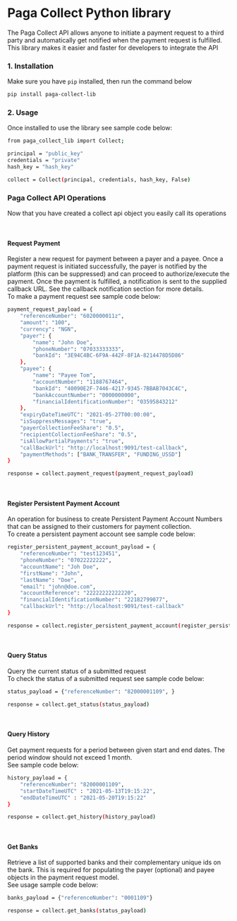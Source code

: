 # Paga Collect Python library
The Paga Collect API allows anyone to initiate a payment request to a third party and automatically get notified when the payment request is fulfilled. This library makes it easier and faster for developers to integrate the API

### 1. Installation
Make sure you have `pip` installed, then run the command below
```sh
pip install paga-collect-lib
```


### 2. Usage
Once installed to use the library see sample code below:
```sh
from paga_collect_lib import Collect;

principal = "public_key"
credentials = "private"
hash_key = "hash_key"

collect = Collect(principal, credentials, hash_key, False)
```


### Paga Collect API Operations
Now that you have created a collect api object you easily call its operations

<br>

#### Request Payment
Register a new request for payment between a payer and a payee. Once a payment request is initiated successfully, the payer is notified by the platform (this can be suppressed) and can proceed to authorize/execute the payment. Once the payment is fulfilled, a notification is sent to the supplied callback URL. See the callback notification section for more details.
<br>
To make a payment request see sample code below:
```sh
payment_request_payload = {
    "referenceNumber": "6020000011z",
    "amount": "100",
    "currency": "NGN",
    "payer": {
        "name": "John Doe",
        "phoneNumber": "07033333333",
        "bankId": "3E94C4BC-6F9A-442F-8F1A-8214478D5D86"
    },
    "payee": {
        "name": "Payee Tom",
        "accountNumber": "1188767464",
        "bankId": "40090E2F-7446-4217-9345-7BBAB7043C4C",
        "bankAccountNumber": "0000000000",
        "financialIdentificationNumber": "03595843212"
    },
    "expiryDateTimeUTC": "2021-05-27T00:00:00",
    "isSuppressMessages": "true",
    "payerCollectionFeeShare": "0.5",
    "recipientCollectionFeeShare": "0.5",
    "isAllowPartialPayments": "true",
    "callBackUrl": "http://localhost:9091/test-callback",
    "paymentMethods": ["BANK_TRANSFER", "FUNDING_USSD"]
}

response = collect.payment_request(payment_request_payload)
```

<br>

#### Register Persistent Payment Account

An operation for business to create Persistent Payment Account Numbers that can be assigned to their customers for payment collection.
<br>
To create a persistent payment account see sample code below:
```sh
register_persistent_payment_account_payload = {
    "referenceNumber": "test123451",
    "phoneNumber": "07022222222",
    "accountName": "Joh Doe",
    "firstName": "John",
    "lastName": "Doe",
    "email": "john@doe.com",
    "accountReference": "22222222222220",
    "financialIdentificationNumber": "22182799077",
    "callbackUrl": "http://localhost:9091/test-callback"
}

response = collect.register_persistent_payment_account(register_persistent_payment_account_payload)
```

<br>

#### Query Status
Query the current status of a submitted request
<br>
To check the status of a submitted request see sample code below:
```sh
status_payload = {"referenceNumber": "82000001109", }

response = collect.get_status(status_payload)
```

<br>

#### Query History
Get payment requests for a period between given start and end dates. The period window should not exceed 1 month.
<br>
See sample code below:
```sh
history_payload = {
    "referenceNumber": "82000001109",
    "startDateTimeUTC" : "2021-05-13T19:15:22",
    "endDateTimeUTC" : "2021-05-20T19:15:22"
}

response = collect.get_history(history_payload)
```

<br>

#### Get Banks
Retrieve a list of supported banks and their complementary unique ids on the bank. This is required for populating the payer (optional) and payee objects in the payment request model.
<br>
See usage sample code below:
```sh
banks_payload = {"referenceNumber": "0001109"}

response = collect.get_banks(status_payload)
```


